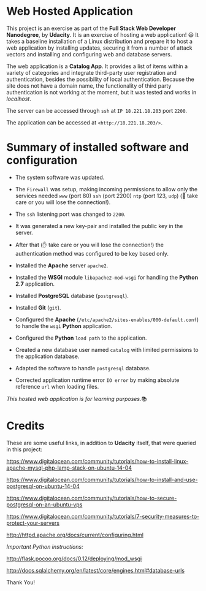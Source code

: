 # Web Hosted Application

This project is an exercise as part of the **Full Stack Web Developer Nanodegree**, by **Udacity**. It is an exercise of hosting a web application! 😃 It takes a baseline installation of a Linux distribution and prepare it to host a web application by installing updates, securing it from a number of attack vectors and installing and configuring web and database servers.

The web application is a **Catalog App**. It provides a list of items within a variety of categories and integrate third-party user registration and authentication, besides the possibility of local authentication. Because the site does not have  a domain name, the functionality of third party authentication is not working at the moment, but it was tested and works in *localhost*.

The server can be accessed through `ssh` at `IP 18.221.18.203`  port `2200`.

The application can be accessed at `<http://18.221.18.203/>`.

# Summary of installed software and configuration

* The system software was updated.

* The `Firewall` was setup, making incoming permissions to allow only the services needed `www` (port 80) `ssh` (port 2200) `ntp` (port 123, `udp`) (🔴 take care or you will lose the connection!).

* The `ssh` listening port was changed to `2200`.

* It was generated a new key-pair and installed the public key in the server.

* After that (✋ take care or you will lose the connection!) the authentication method was configured to be key based only.

* Installed the **Apache** server `apache2`.

* Installed the **WSGI** module `libapache2-mod-wsgi` for handling the **Python 2.7** application.

* Installed **PostgreSQL** database (`postgresql`).

* Installed **Git** (`git`).

* Configured the **Apache** (`/etc/apache2/sites-enables/000-default.conf`) to handle the `wsgi` **Python** application.

* Configured the **Python** `load path` to the application.

* Created a  new database user named `catalog` with limited permissions to the application database.

* Adapted the software to handle `postgresql` database.

* Corrected application runtime error `IO error` by making absolute reference `url` when loading files.


*This hosted web application is for learning purposes.*📚


# Credits

These are some useful links, in addition to **Udacity** itself, that were queried in this project:

https://www.digitalocean.com/community/tutorials/how-to-install-linux-apache-mysql-php-lamp-stack-on-ubuntu-14-04

https://www.digitalocean.com/community/tutorials/how-to-install-and-use-postgresql-on-ubuntu-14-04

https://www.digitalocean.com/community/tutorials/how-to-secure-postgresql-on-an-ubuntu-vps

https://www.digitalocean.com/community/tutorials/7-security-measures-to-protect-your-servers

http://httpd.apache.org/docs/current/configuring.html

*Important Python instructions:*

http://flask.pocoo.org/docs/0.12/deploying/mod_wsgi

http://docs.sqlalchemy.org/en/latest/core/engines.html#database-urls


Thank You!
